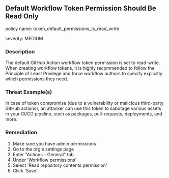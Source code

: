 
## Default Workflow Token Permission Should Be Read Only
policy name: token_default_permissions_is_read_write

severity: MEDIUM

### Description
The default GitHub Action workflow token permission is set to read-write. When creating workflow tokens, it is highly recommended to follow the Principle of Least Privilege and force workflow authors to specify explicitly which permissions they need.

### Threat Example(s)
In case of token compromise (due to a vulnerability or malicious third-party GitHub actions), an attacker can use this token to sabotage various assets in your CI/CD pipeline, such as packages, pull-requests, deployments, and more.



### Remediation
1. Make sure you have admin permissions
2. Go to the org's settings page
3. Enter "Actions - General" tab
4. Under 'Workflow permissions'
5. Select 'Read repository contents permission'
6. Click 'Save'


